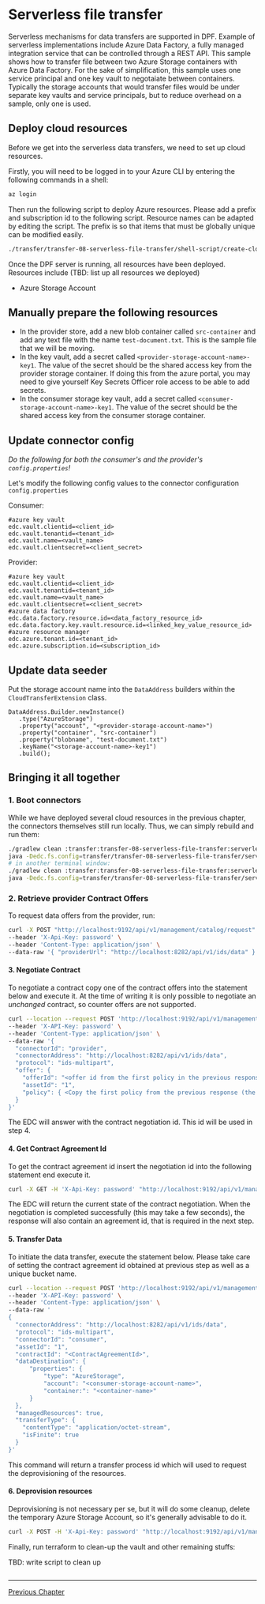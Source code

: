 # Serverless file transfer

Serverless mechanisms for data transfers are supported in DPF. Example of serverless implementations include Azure Data Factory, a fully managed integration service that can be controlled through a REST API.
This sample shows how to transfer file between two Azure Storage containers with Azure Data Factory.
For the sake of simplification, this sample uses one service principal and one key vault to negotaiate between containers. Typically the storage accounts that would transfer files would be under separate key vaults and service principals, but to reduce overhead on a sample, only one is used.

## Deploy cloud resources

Before we get into the serverless data transfers, we need to set up cloud resources.

Firstly, you will need to be logged in to your Azure CLI by entering the following commands in a shell:
```bash
az login
```
Then run the following script to deploy Azure resources. Please add a prefix and subscription id to the following script. Resource names can be adapted by editing the script. The prefix is so that items that must be globally unique can be modified easily.
```bash
./transfer/transfer-08-serverless-file-transfer/shell-script/create-cloud-resources.sh
```
Once the DPF server is running, all resources have been deployed.
Resources include (TBD: list up all resources we deployed)
- Azure Storage Account


## Manually prepare the following resources

- In the provider store, add a new blob container called `src-container` and add any text file with the name `test-document.txt`. This is the sample file that we will be moving.
- In the key vault, add a secret called `<provider-storage-account-name>-key1`. The value of the secret should be the shared access key from the provider storage container. If doing this from the azure portal, you may need to give yourself Key Secrets Officer role access to be able to add secrets. 
- In the consumer storage key vault, add a secret called `<consumer-storage-account-name>-key1`. The value of the secret should be the shared access key from the consumer storage container.


## Update connector config

_Do the following for both the consumer's and the provider's `config.properties`!_

Let's modify the following config values to the connector configuration `config.properties`

Consumer:
```properties
#azure key vault
edc.vault.clientid=<client_id>
edc.vault.tenantid=<tenant_id>
edc.vault.name=<vault_name>
edc.vault.clientsecret=<client_secret>
```
Provider:
```properties
#azure key vault
edc.vault.clientid=<client_id>
edc.vault.tenantid=<tenant_id>
edc.vault.name=<vault_name>
edc.vault.clientsecret=<client_secret>
#azure data factory
edc.data.factory.resource.id=<data_factory_resource_id>
edc.data.factory.key.vault.resource.id=<linked_key_value_resource_id>
#azure resource manager
edc.azure.tenant.id=<tenant_id>
edc.azure.subscription.id=<subscription_id>
```

## Update data seeder

Put the storage account name into the `DataAddress` builders within the `CloudTransferExtension` class.

```
DataAddress.Builder.newInstance()
   .type("AzureStorage")
   .property("account", "<provider-storage-account-name>")
   .property("container", "src-container")
   .property("blobname", "test-document.txt")
   .keyName("<storage-account-name>-key1")
   .build();
```

## Bringing it all together

### 1. Boot connectors

While we have deployed several cloud resources in the previous chapter, the connectors themselves still run locally.
Thus, we can simply rebuild and run them:

```bash
./gradlew clean :transfer:transfer-08-serverless-file-transfer:serverless-transfer-consumer:build
java -Dedc.fs.config=transfer/transfer-08-serverless-file-transfer/serverless-transfer-consumer/config.properties -jar transfer/transfer-08-serverless-file-transfer/serverless-transfer-consumer/build/libs/consumer.jar
# in another terminal window:
./gradlew clean :transfer:transfer-08-serverless-file-transfer:serverless-transfer-provider:build
java -Dedc.fs.config=transfer/transfer-08-serverless-file-transfer/serverless-transfer-provider/config.properties -jar transfer/transfer-08-serverless-file-transfer/serverless-transfer-provider/build/libs/provider.jar
```

### 2. Retrieve provider Contract Offers

To request data offers from the provider, run:

```bash
curl -X POST "http://localhost:9192/api/v1/management/catalog/request" \
--header 'X-Api-Key: password' \
--header 'Content-Type: application/json' \
--data-raw '{ "providerUrl": "http://localhost:8282/api/v1/ids/data" }'
```

#### 3. Negotiate Contract

To negotiate a contract copy one of the contract offers into the statement below and execute it. At the time of writing
it is only possible to negotiate an _unchanged_ contract, so counter offers are not supported.

```bash
curl --location --request POST 'http://localhost:9192/api/v1/management/contractnegotiations' \
--header 'X-API-Key: password' \
--header 'Content-Type: application/json' \
--data-raw '{
  "connectorId": "provider",
  "connectorAddress": "http://localhost:8282/api/v1/ids/data",
  "protocol": "ids-multipart",
  "offer": {
    "offerId": "<offer id from the first policy in the previous response (the one with "target":1)>",
    "assetId": "1",
    "policy": { <Copy the first policy from the previous response (the one with "target": 1)> }
  }
}'
```

The EDC will answer with the contract negotiation id. This id will be used in step 4.

#### 4. Get Contract Agreement Id

To get the contract agreement id insert the negotiation id into the following statement end execute it.

```bash
curl -X GET -H 'X-Api-Key: password' "http://localhost:9192/api/v1/management/contractnegotiations/{negotiationId}"
```

The EDC will return the current state of the contract negotiation. When the negotiation is completed successfully
(this may take a few seconds), the response will also contain an agreement id, that is required in the next step.

#### 5. Transfer Data

To initiate the data transfer, execute the statement below. Please take care of setting the contract agreement id
obtained at previous step as well as a unique bucket name.

```bash
curl --location --request POST 'http://localhost:9192/api/v1/management/transferprocess' \
--header 'X-API-Key: password' \
--header 'Content-Type: application/json' \
--data-raw '
{
  "connectorAddress": "http://localhost:8282/api/v1/ids/data",
  "protocol": "ids-multipart",
  "connectorId": "consumer",
  "assetId": "1",
  "contractId": "<ContractAgreementId>",
  "dataDestination": {
      "properties": {
          "type": "AzureStorage",
          "account": "<consumer-storage-account-name>",
          "container:": "<container-name>"
      }
  },
  "managedResources": true,
  "transferType": {
    "contentType": "application/octet-stream",
    "isFinite": true
  }
}'
```

This command will return a transfer process id which will used to request the deprovisioning of the resources.

#### 6. Deprovision resources

Deprovisioning is not necessary per se, but it will do some cleanup, delete the temporary Azure Storage Account, so
it's generally advisable to do it.

```bash
curl -X POST -H 'X-Api-Key: password' "http://localhost:9192/api/v1/management/transferprocess/{transferProcessId}/deprovision"
```

Finally, run terraform to clean-up the vault and other remaining stuffs:

TBD: write script to clean up
```bash

```

---
[Previous Chapter](../transfer-07-provider-push-http/README.md)
